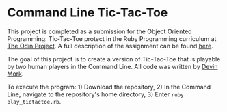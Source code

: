 # Command Line Tic-Tac-Toe

This project is completed as a submission for the Object Oriented Programming: Tic-Tac-Toe protect in the Ruby Programming curriculum at [The Odin Project](http://theodinproject.com). A full description of the assignment can be found [here](https://www.theodinproject.com/courses/ruby-programming/lessons/oop).

The goal of this project is to create a version of Tic-Tac-Toe that is playable by two human players in the Command Line. All code was written by [Devin Mork](https://github.com/Demo318).

To execute the program: 1) Download the repository, 2) In the Command Line, navigate to the repository's home directory, 3) Enter ```ruby play_tictactoe.rb```.
